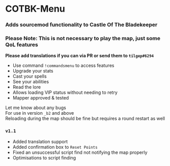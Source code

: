 # COTBK-Menu

### Adds sourcemod functionality to Castle Of The Bladekeeper  
### Please Note: This is not necessary to play the map, just some QoL features  
**Please add translations if you can via PR or send them to `tilgep#6294`**
- Use command `!commandsmenu` to access features  
- Upgrade your stats
- Cast your spells
- See your abilities
- Read the lore
- Allows loading VIP status without needing to retry
- Mapper approved & tested

Let me know about any bugs  
For use in version `_b2` and above  
Reloading during the map should be fine but requires a round restart as well  

### `v1.1`
- Added translation support
- Added confirmation box to `Reset Points`
- Fixed an unsuccessful script find not notifying the map properly
- Optimisations to script finding
